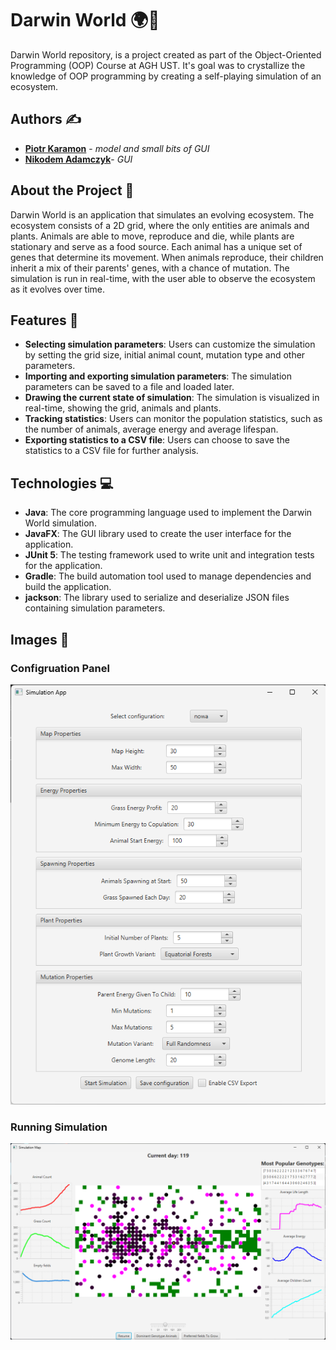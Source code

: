 # Darwin World 🌍🐾

Darwin World repository, is a project created as part of the Object-Oriented
Programming (OOP) Course at AGH UST.
It's goal was to crystallize the knowledge of OOP programming
by creating a self-playing simulation of an ecosystem.

## Authors ✍️

- [**Piotr Karamon**](https://github.com/pkaramon) - *model and small bits of GUI* 
- [**Nikodem Adamczyk**](https://github.com/nikodemadamczyk)- *GUI*


## About the Project 📖

Darwin World is an application that simulates an evolving ecosystem.
The ecosystem consists of a 2D grid, where the only entities are animals and plants.
Animals are able to move, reproduce and die, while plants are stationary and serve as a food source.
Each animal has a unique set of genes that determine its movement.
When animals reproduce, their children inherit a mix of their parents' genes, with a chance of mutation.
The simulation is run in real-time, with the user able to observe the ecosystem as it evolves over time.


## Features 🌟

- **Selecting simulation parameters**: Users can customize the simulation by setting the grid size, initial animal count, mutation type and other parameters.
- **Importing and exporting simulation parameters**: The simulation parameters can be saved to a file and loaded later.
- **Drawing the current state of simulation**: The simulation is visualized in real-time, showing the grid, animals and plants.
- **Tracking statistics**: Users can monitor the population statistics, such as the number of animals, average energy and average lifespan.
- **Exporting statistics to a CSV file**: Users can choose to save the statistics to a CSV file for further analysis.

## Technologies 💻

- **Java**: The core programming language used to implement the Darwin World simulation.
- **JavaFX**: The GUI library used to create the user interface for the application.
- **JUnit 5**: The testing framework used to write unit and integration tests for the application.
- **Gradle**: The build automation tool used to manage dependencies and build the application.
- **jackson**: The library used to serialize and deserialize JSON files containing simulation parameters.


## Images 📸

### Configruation Panel
![Configuration Panel](./readme-images/config.png)

### Running Simulation

![Running Simulation](./readme-images/running-simulation.png)
